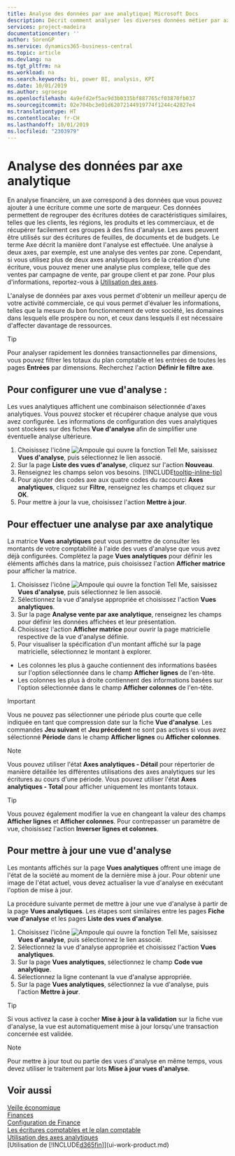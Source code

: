 ```yaml
---
title: Analyse des données par axe analytique| Microsoft Docs
description: Décrit comment analyser les diverses données métier par axe analytique.
services: project-madeira
documentationcenter: ''
author: SorenGP
ms.service: dynamics365-business-central
ms.topic: article
ms.devlang: na
ms.tgt_pltfrm: na
ms.workload: na
ms.search.keywords: bi, power BI, analysis, KPI
ms.date: 10/01/2019
ms.author: sgroespe
ms.openlocfilehash: 4a9efd2ef5ac9d3b0335bf887765cf03870fb037
ms.sourcegitcommit: 02e704bc3e01d62072144919774f1244c42827e4
ms.translationtype: HT
ms.contentlocale: fr-CH
ms.lasthandoff: 10/01/2019
ms.locfileid: "2303979"
---
```

#  <a name="analyze-data-by-dimensions"></a>Analyse des données par axe analytique
En analyse financière, un axe correspond à des données que vous pouvez ajouter à une écriture comme une sorte de marqueur. Ces données permettent de regrouper des écritures dotées de caractéristiques similaires, telles que les clients, les régions, les produits et les commerciaux, et de récupérer facilement ces groupes à des fins d'analyse. Les axes peuvent être utilisés sur des écritures de feuilles, de documents et de budgets. Le terme Axe décrit la manière dont l'analyse est effectuée. Une analyse à deux axes, par exemple, est une analyse des ventes par zone. Cependant, si vous utilisez plus de deux axes analytiques lors de la création d'une écriture, vous pouvez mener une analyse plus complexe, telle que des ventes par campagne de vente, par groupe client et par zone. Pour plus d'informations, reportez-vous à [Utilisation des axes](finance-dimensions.md).

L'analyse de données par axes vous permet d'obtenir un meilleur aperçu de votre activité commerciale, ce qui vous permet d'évaluer les informations, telles que la mesure du bon fonctionnement de votre société, les domaines dans lesquels elle prospère ou non, et ceux dans lesquels il est nécessaire d'affecter davantage de ressources.

> [!TIP]
> Pour analyser rapidement les données transactionnelles par dimensions, vous pouvez filtrer les totaux du plan comptable et les entrées de toutes les pages **Entrées** par dimensions. Recherchez l'action **Définir le filtre axe**.

## <a name="to-set-up-an-analysis-view"></a>Pour configurer une vue d'analyse :  
Les vues analytiques affichent une combinaison sélectionnée d'axes analytiques. Vous pouvez stocker et récupérer chaque analyse que vous avez configurée. Les informations de configuration des vues analytiques sont stockées sur des fiches **Vue d'analyse** afin de simplifier une éventuelle analyse ultérieure.  

1. Choisissez l'icône ![Ampoule qui ouvre la fonction Tell Me](media/ui-search/search_small.png "Dites-moi ce que vous voulez faire"), saisissez **Vues d'analyse**, puis sélectionnez le lien associé.  
2. Sur la page **Liste des vues d'analyse**, cliquez sur l'action **Nouveau**.
3. Renseignez les champs selon vos besoins. [!INCLUDE[tooltip-inline-tip](includes/tooltip-inline-tip_md.md)]
4. Pour ajouter des codes axe aux quatre codes du raccourci **Axes analytiques**, cliquez sur **Filtre**, renseignez les champs et cliquez sur **OK**.  
5. Pour mettre à jour la vue, choisissez l'action **Mettre à jour**.

## <a name="to-analyze-by-dimensions"></a>Pour effectuer une analyse par axe analytique
La matrice **Vues analytiques** peut vous permettre de consulter les montants de votre comptabilité à l'aide des vues d'analyse que vous avez déjà configurées. Complétez la page **Vues analytiques** pour définir les éléments affichés dans la matrice, puis choisissez l'action **Afficher matrice** pour afficher la matrice.  

1. Choisissez l'icône ![Ampoule qui ouvre la fonction Tell Me](media/ui-search/search_small.png "Dites-moi ce que vous voulez faire"), saisissez **Vues d'analyse**, puis sélectionnez le lien associé.  
2. Sélectionnez la vue d'analyse appropriée et choisissez l'action **Vues analytiques**.
3. Sur la page **Analyse vente par axe analytique**, renseignez les champs pour définir les données affichées et leur présentation.
4. Choisissez l'action **Afficher matrice** pour ouvrir la page matricielle respective de la vue d'analyse définie.
5. Pour visualiser la spécification d'un montant affiché sur la page matricielle, sélectionnez le montant à explorer.  

- Les colonnes les plus à gauche contiennent des informations basées sur l'option sélectionnée dans le champ **Afficher lignes** de l'en-tête.  
- Les colonnes les plus à droite contiennent des informations basées sur l'option sélectionnée dans le champ **Afficher colonnes** de l'en-tête.

> [!IMPORTANT]  
>   Vous ne pouvez pas sélectionner une période plus courte que celle indiquée en tant que compression date sur la fiche **Vue d'analyse**. Les commandes **Jeu suivant** et **Jeu précédent** ne sont pas actives si vous avez sélectionné **Période** dans le champ **Afficher lignes** ou **Afficher colonnes**.  

> [!NOTE]  
>   Vous pouvez utiliser l'état **Axes analytiques - Détail** pour répertorier de manière détaillée les différentes utilisations des axes analytiques sur les écritures au cours d'une période. Vous pouvez utiliser l'état **Axes analytiques - Total** pour afficher uniquement les montants totaux.  

> [!TIP]  
>   Vous pouvez également modifier la vue en changeant la valeur des champs **Afficher lignes** et **Afficher colonnes**. Pour contrepasser un paramètre de vue, choisissez l'action **Inverser lignes et colonnes**.

## <a name="to-update-an-analysis-view"></a>Pour mettre à jour une vue d'analyse  
Les montants affichés sur la page **Vues analytiques** offrent une image de l'état de la société au moment de la dernière mise à jour. Pour obtenir une image de l'état actuel, vous devez actualiser la vue d'analyse en exécutant l'option de mise à jour.

La procédure suivante permet de mettre à jour une vue d'analyse à partir de la page **Vues analytiques**. Les étapes sont similaires entre les pages **Fiche vue d'analyse** et les pages **Liste des vues d'analyse**.  

1. Choisissez l'icône ![Ampoule qui ouvre la fonction Tell Me](media/ui-search/search_small.png "Dites-moi ce que vous voulez faire"), saisissez **Vues d'analyse**, puis sélectionnez le lien associé.
2. Sélectionnez la vue d'analyse appropriée et choisissez l'action **Vues analytiques**.
2. Sur la page **Vues analytiques**, sélectionnez le champ **Code vue analytique**.  
3. Sélectionnez la ligne contenant la vue d'analyse appropriée.  
4. Sur la page **Vues analytiques**, sélectionnez la vue d'analyse, puis l'action **Mettre à jour**.  

> [!TIP]  
>   Si vous activez la case à cocher **Mise à jour à la validation** sur la fiche vue d'analyse, la vue est automatiquement mise à jour lorsqu'une transaction concernée est validée.

> [!NOTE]  
>   Pour mettre à jour tout ou partie des vues d'analyse en même temps, vous devez utiliser le traitement par lots **Mise à jour vues d'analyse**.  

## <a name="see-also"></a>Voir aussi
[Veille économique](bi.md)  
[Finances](finance.md)  
[Configuration de Finance](finance-setup-finance.md)  
[Les écritures comptables et le plan comptable](finance-general-ledger.md)  
[Utilisation des axes analytiques](finance-dimensions.md)  
[Utilisation de [!INCLUDE[d365fin](includes/d365fin_md.md)]](ui-work-product.md)  
